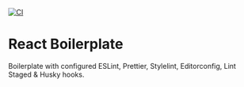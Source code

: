 [![CI](https://github.com/rustshubkinn/react-boilerplate/actions/workflows/CI.yml/badge.svg)](https://github.com/rustshubkinn/react-boilerplate/actions)

# React Boilerplate

Boilerplate with configured ESLint, Prettier, Stylelint, Editorconfig, Lint Staged & Husky hooks.
